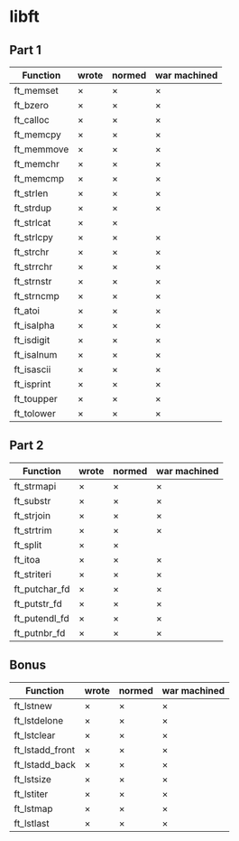 # libft


## Part 1
|Function|wrote|normed|war machined|
|--------|-----|------|------|
|ft\_memset|×|×|×|
|ft\_bzero|×|×|×|
|ft\_calloc|×|×|×|
|ft\_memcpy|×|×|×|
|ft\_memmove|×|×|×|
|ft\_memchr|×|×|×|
|ft\_memcmp|×|×|×|
|ft\_strlen|×|×|×|
|ft\_strdup|×|×|×|
|ft\_strlcat|×|×||
|ft\_strlcpy|×|×|×|
|ft\_strchr|×|×|×|
|ft\_strrchr|×|×|×|
|ft\_strnstr|×|×|×|
|ft\_strncmp|×|×|×|
|ft\_atoi|×|×|×|
|ft\_isalpha|×|×|×|
|ft\_isdigit|×|×|×|
|ft\_isalnum|×|×|×|
|ft\_isascii|×|×|×|
|ft\_isprint|×|×|×|
|ft\_toupper|×|×|×|
|ft\_tolower|×|×|×|

## Part 2
|Function|wrote|normed|war machined|
|--------|-----|------|------|
|ft\_strmapi|×|×|×|
|ft\_substr|×|×|×|
|ft\_strjoin|×|×|×|
|ft\_strtrim|×|×|×|
|ft\_split|×|×||
|ft\_itoa|×|×|×|
|ft\_striteri|×|×|×|
|ft\_putchar\_fd|×|×|×|
|ft\_putstr\_fd|×|×|×|
|ft\_putendl\_fd|×|×|×|
|ft\_putnbr\_fd|×|×|×|

## Bonus
|Function|wrote|normed|war machined|
|--------|-----|------|------|
|ft\_lstnew|×|×|×|
|ft\_lstdelone|×|×|×|
|ft\_lstclear|×|×|×|
|ft\_lstadd\_front|×|×|×|
|ft\_lstadd\_back|×|×|×|
|ft\_lstsize|×|×|×|
|ft\_lstiter|×|×|×|
|ft\_lstmap|×|×|×|
|ft\_lstlast|×|×|×|
